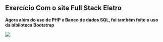 <h2>Exercício Com o site Full Stack Eletro</h2>
<p><b>Agora além do uso de PHP e Banco de dados SQL, foi também feito o uso da biblioteca Bootstrap</b></p>
<img src="https://upload.wikimedia.org/wikipedia/commons/thumb/b/b2/Bootstrap_logo.svg/1024px-Bootstrap_logo.svg.png" />
